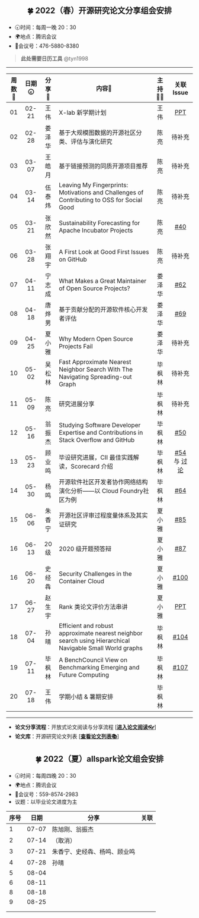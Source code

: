 ## <p align="center">🍀 2022（春）开源研究论文分享组会安排</p>

- 🕣时间：每周一晚 20：30
- 🌍地点：腾讯会议
- 📠会议号：476-5880-8380

> **此处需要日历工具** @tyn1998

****


| 周数📆 | 日期🕣 | 分享🙋  | 内容📒                                                        | 主持💂‍♂️ |                          关联 Issue                          |
| :---: | :---: | :----: | ------------------------------------------------------------ | :----: | :----------------------------------------------------------: |
|  01   | 02-21 |  王伟  | X-lab 新学期计划                                             |  王伟  |   [PPT](https://xlab2017.yuque.com/msdpvs/mif83s/25968929)   |
|  02   | 02-28 | 娄泽华 | 基于大规模图数据的开源社区分类、评估与演化研究               |  陈亮  |                            待补充                            |
|  03   | 03-07 | 王皓月 | 基于链接预测的同质开源项目推荐                               |  陈亮  |                            待补充                            |
|  04   | 03-14 | 伍泰炜 | Leaving My Fingerprints: Motivations and Challenges of Contributing to OSS for Social Good |  陈亮  |                            待补充                            |
|  05   | 03-21 | 张欣然 | Sustainability Forecasting for Apache Incubator Projects     |  陈亮  | [#40](https://github.com/X-lab2017/open-research/issues/40)  |
|  06   | 03-28 | 张翔宇 | A First Look at Good First Issues on GitHub                  |  陈亮  |                            待补充                            |
|  07   | 04-11 | 宁志成 | What Makes a Great Maintainer of Open Source Projects?       | 娄泽华 | [#62](https://github.com/X-lab2017/open-research/issues/62)  |
|  08   | 04-18 | 唐烨男 | 基于贡献分配的开源软件核心开发者评估                         | 娄泽华 | [#69](https://github.com/X-lab2017/open-research/issues/69)  |
|  09   | 04-25 | 夏小雅 | Why Modern Open Source Projects Fail                         | 娄泽华 |                            待补充                            |
|  10   | 05-02 | 吴松林 | Fast Approximate Nearest Neighbor Search With The Navigating Spreading-out Graph | 毕枫林 |                            待补充                            |
|  11   | 05-09 |  陈亮  | 研究进展分享                                                 | 毕枫林 |                            待补充                            |
|  12   | 05-16 | 翁振杰 | Studying Software Developer Expertise and Contributions in Stack Overflow and GitHub | 毕枫林 | [#50](https://github.com/X-lab2017/open-research/issues/50)  |
|  13   | 05-23 | 顾业鸣 | 毕设研究进展，CII 最佳实践解读，Scorecard 介绍               | 毕枫林 | [#54](https://github.com/X-lab2017/open-research/issues/54) 与 [讨论](https://github.com/X-lab2017/open-research/discussions/58) |
|  14   | 05-30 |  杨鸣  | 开源软件社区开发者协作网络结构演化分析——以 Cloud Foundry社区为例 | 毕枫林 | [#64](https://github.com/X-lab2017/open-research/issues/64)  |
|  15   | 06-06 | 朱香宁 | 开源社区评审过程度量体系及其实证研究                         | 夏小雅 | [#85](https://github.com/X-lab2017/open-research/issues/85)  |
|  16   | 06-13 |  20级  | 2020 级开题预答辩                                            | 夏小雅 | [#87](https://github.com/X-lab2017/open-research/issues/87)  |
|  16   | 06-20 | 史经犇 | Security Challenges in the Container Cloud                   | 夏小雅 | [#100](https://github.com/X-lab2017/open-research/issues/100) |
|  17   | 06-27 | 赵生宇 | Rank 类论文评价方法串讲                                      | 夏小雅 |   [PPT](https://xlab2017.yuque.com/msdpvs/mif83s/26487589)   |
|  18   | 07-04 |  孙晴  | Efficient and robust approximate nearest neighbor search using Hierarchical Navigable Small World graphs | 毕枫林 | [#104](https://github.com/X-lab2017/open-research/issues/104) |
|  19   | 07-11 | 毕枫林 | A BenchCouncil View on Benchmarking Emerging and Future Computing | 毕枫林 | [#107](https://github.com/X-lab2017/open-research/issues/107) |
|  20   | 07-18 |  王伟  | 学期小结 & 暑期安排                                          | 毕枫林 |                                                              |

****

* **论文分享流程**：开放式论文阅读与分享流程 [[**进入论文阅读👓**](https://github.com/X-lab2017/open-research/tree/main/OpenReading "论文阅读")]
* **论文库**：开源研究论文列表 [[**查看论文列表📚**](https://github.com/X-lab2017/open-research/blob/main/openlist.md "论文列表")]



## <p align="center">🍀 2022（夏）allspark论文组会安排</p>

- 🕣时间：每周四晚 20：30
- 🌍地点：腾讯会议
- 📠会议号：559-8574-2983
- 议题：以毕业论文进度为主

| 序号 | 日期  | 分享                         | 关联 |
| ---- | ----- | ---------------------------- | ---- |
| 1    | 07-07 | 陈旭刚、翁振杰               |      |
| 2    | 07-14 | （取消）                     |      |
| 3    | 07-21 | 朱香宁、史经犇、杨鸣、顾业鸣 |      |
| 4    | 07-28 | 孙晴                         |      |
| 5    | 08-04 |                              |      |
| 6    | 08-11 |                              |      |
| 8    | 08-18 |                              |      |
| 9    | 08-25 |                              |      |
|      |       |                              |      |
|      |       |                              |      |
